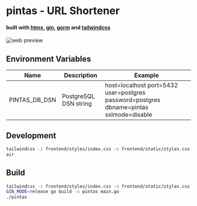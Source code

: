 # pintas - URL Shortener
#### built with [htmx](https://htmx.org/), [gin](https://github.com/gin-gonic/gin), [gorm](https://github.com/go-gorm/gorm) and [tailwindcss](https://tailwindcss.com/)

![web preview](https://i.imgur.com/AznmuXm.png)

## Environment Variables

| Name | Description | Example |
| --- | --- | --- |
| PINTAS_DB_DSN | PostgreSQL DSN string | host=localhost port=5432 user=postgres password=postgres dbname=pintas sslmode=disable |

## Development

```bash
tailwindcss -i frontend/styles/index.css -o frontend/static/styles.css -w
air
```

## Build

```bash
tailwindcss -i frontend/styles/index.css -o frontend/static/styles.css 
GIN_MODE=release go build -o pintas main.go
./pintas
```
